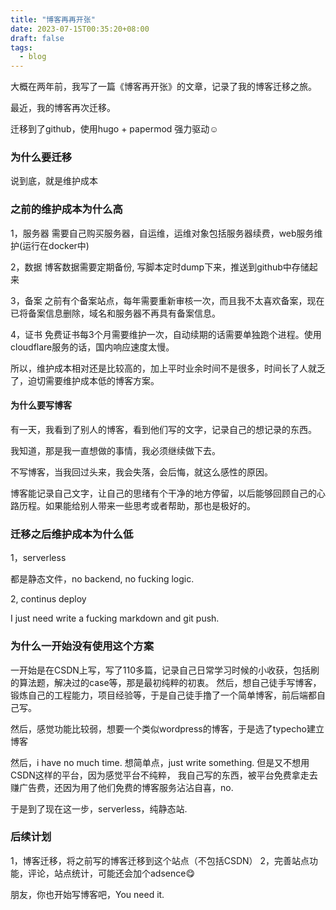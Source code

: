 ```yaml
---
title: "博客再再开张"
date: 2023-07-15T00:35:20+08:00
draft: false
tags:
  - blog
---
```


大概在两年前，我写了一篇《博客再开张》的文章，记录了我的博客迁移之旅。

最近，我的博客再次迁移。

迁移到了github，使用hugo + papermod 强力驱动☺️

### 为什么要迁移
说到底，就是维护成本

### 之前的维护成本为什么高
1，服务器
需要自己购买服务器，自运维，运维对象包括服务器续费，web服务维护(运行在docker中)

2，数据
博客数据需要定期备份, 写脚本定时dump下来，推送到github中存储起来

3，备案
之前有个备案站点，每年需要重新审核一次，而且我不太喜欢备案，现在已将备案信息删除，域名和服务器不再具有备案信息。

4，证书
免费证书每3个月需要维护一次，自动续期的话需要单独跑个进程。使用cloudflare服务的话，国内响应速度太慢。

所以，维护成本相对还是比较高的，加上平时业余时间不是很多，时间长了人就乏了，迫切需要维护成本低的博客方案。


#### 为什么要写博客
有一天，我看到了别人的博客，看到他们写的文字，记录自己的想记录的东西。

我知道，那是我一直想做的事情，我必须继续做下去。


不写博客，当我回过头来，我会失落，会后悔，就这么感性的原因。


博客能记录自己文字，让自己的思绪有个干净的地方停留，以后能够回顾自己的心路历程。如果能给别人带来一些思考或者帮助，那也是极好的。


### 迁移之后维护成本为什么低
1，serverless

都是静态文件，no backend, no fucking logic.

2, continus deploy

I just need write a fucking markdown and git push.



### 为什么一开始没有使用这个方案
一开始是在CSDN上写，写了110多篇，记录自己日常学习时候的小收获，包括刷的算法题，解决过的case等，那是最初纯粹的初衷。
然后，想自己徒手写博客，锻炼自己的工程能力，项目经验等，于是自己徒手撸了一个简单博客，前后端都自己写。

然后，感觉功能比较弱，想要一个类似wordpress的博客，于是选了typecho建立博客

然后，i have no much time. 想简单点，just write something. 但是又不想用CSDN这样的平台，因为感觉平台不纯粹，
我自己写的东西，被平台免费拿走去赚广告费，还因为用了他们免费的博客服务沾沾自喜，no.

于是到了现在这一步，serverless，纯静态站.

### 后续计划
1，博客迁移，将之前写的博客迁移到这个站点（不包括CSDN）
2，完善站点功能，评论，站点统计，可能还会加个adsence😋


朋友，你也开始写博客吧，You need it.
